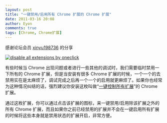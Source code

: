 ```yaml
---
layout: post
title: "一键禁用/启用所有 Chrome 扩展的 Chrome 扩展"
date: 2011-03-16 20:08
author: Eyon
comments: true
tags: [Chrome, Chrome扩展]
---
```

感谢论坛会员 [xinyu198736](http://bbs.chromi.org/thread-15576-1-1.html) 的分享

<a href="http://img.chromi.org/2011/03/disable-all-extensions-by-oneclick.png">![](http://img.chromi.org/2011/03/disable-all-extensions-by-oneclick.png "disable all extensions by oneclick")</a>

有些时候当 Chrome 出现问题或者进行一些其他的调试时，我们需要临时禁用一下所有的 Chrome 扩展，但是当安装有很多 Chrome 扩展的时候，一个一个的去禁用实在是太麻烦了，调试完成之后再一个一个的启用就更麻烦了。如果你也经常为这种情况纠结的话，强烈建议你安装这枚叫做“[一键控制所有扩展](https://chrome.google.com/webstore/detail/fgjpibjnpeipifinefcbmbmanlobmpoh)”的 Chrome 扩展。

通过这枚扩展，你可以通过点击该扩展的图标，来一键禁用/启用除该扩展之外的所有 Chrome 扩展，而且如果你之前已经禁用的扩展并不会在一键启用所有扩展的时候将这些本身就是禁用状态的扩展开启，非常方便。


